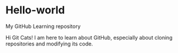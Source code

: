 # Hello-world
My GitHub Learning repository

Hi Git Cats!
I am here to learn about GitHub, especially about cloning repositories and modifying its code.


